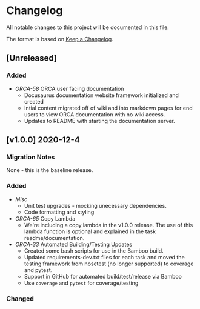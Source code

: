# Changelog

All notable changes to this project will be documented in this file.

The format is based on [Keep a Changelog](http://keepachangelog.com/en/1.0.0/).

## [Unreleased]

### Added
* *ORCA-58* ORCA user facing documentation
  * Docusaurus documentation website framework initialized and created
  * Intial content migrated off of wiki and into markdown pages for end users to view ORCA documentation with no wiki access.
  * Updates to README with starting the documentation server.


## [v1.0.0] 2020-12-4

### Migration Notes
None - this is the baseline release.

### Added
* *Misc*
  * Unit test upgrades - mocking unecessary dependencies.
  * Code formatting and styling
* *ORCA-65* Copy Lambda
  * We're including a copy lambda in the v1.0.0 release. The use of this lambda function is optional and explained in the task readme/documentation.
* *ORCA-33* Automated Building/Testing Updates
  * Created some bash scripts for use in the Bamboo build.
  * Updated requirements-dev.txt files for each task and moved the testing framework from nosetest (no longer supported) to coverage and pytest. 
  * Support in GitHub for automated build/test/release via Bamboo
  * Use `coverage` and `pytest` for coverage/testing

### Changed
